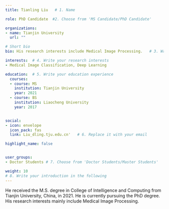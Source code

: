 ```yaml
---
title: Tianling Liu   # 1. Name

role: PhD Candidate  #2. Choose from 'MS Candidate/PhD Candidate'

organizations:
- name: Tianjin University
  url: ""

# Short bio 
bio: His research interests include Medical Image Processing.   # 3. Write your short biography

interests:  # 4. Write your research interests
- Medical Image Classification, Deep Learning

education:  # 5. Write your education experience
  courses:
  - course: MS
    institution: Tianjin University
    year: 2021
  - course: BS
    institution: Liaocheng University
    year: 2017


social:
- icon: envelope
  icon_pack: fas
  link: Liu_dling.tju.edu.cn'   # 6. Replace it with your email

highlight_name: false


user_groups:
- Doctor Students # 7. Choose from 'Doctor Students/Master Students'

weight: 10
# 8. Write your introduction in the following
---
```


He received the M.S. degree in College of Intelligence and Computing from Tianjin University, China, in 2021. He is currently pursuing the PhD degree. His research interests mainly include Medical Image Processing.